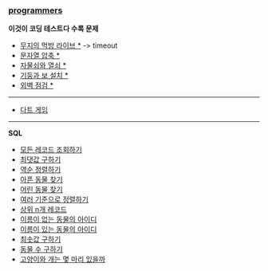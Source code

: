 ### [programmers](https://programmers.co.kr/)
**이것이 코딩 테스트다 수록 문제**
- [무지의 먹방 라이브 *](./problems/42891/42891.md) -> timeout
- [문자열 압축 *](./problems/60057/60057.md)
- [자물쇠와 열쇠 *](./problems/60059/60059.md)
- [기둥과 보 설치 *](./problems/60061/60061.md)
- [외벽 점검 *](./problems/60062/60061.md)


---

- [다트 게임](./problems/17682/17682.md)

---
**SQL**

- [모든 레코드 조회하기](./problems/59034/59034.md)
- [최댓값 구하기](./problems/59415/59415.md)
- [역순 정렬하기](./problems/59035/59035.md)
- [아픈 동물 찾기](./problems/59036/59036.md)
- [어린 동물 찾기](./problems/59037/59037.md)
- [여러 기준으로 정렬하기](./problems/59404/59404.md)
- [상위 n개 레코드](./problems/59405/59405.md)
- [이름이 없는 동물의 아이디](./problems/59039/59039.md)
- [이름이 있는 동물의 아이디](./problems/59407/59407.md)
- [최솟값 구하기](./problems/59038/59038.md)
- [동물 수 구하기](./problems/59406/59406.md)
- [고양이와 개는 몇 마리 있을까](./problems/59040/59040.md)